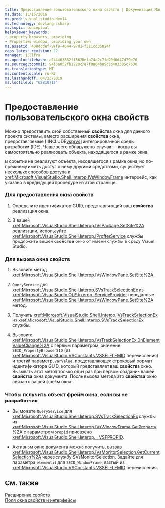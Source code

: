 ```yaml
---
title: Предоставление пользовательского окна свойств | Документация Майкрософт
ms.date: 11/15/2016
ms.prod: visual-studio-dev14
ms.technology: devlang-csharp
ms.topic: conceptual
helpviewer_keywords:
- property browsers, providing
- Properties window, providing your own
ms.assetid: 408dcdef-8ef9-4644-97d2-f311cd35824f
caps.latest.revision: 12
manager: jillfra
ms.openlocfilehash: a244463832ff5620efa74a2c7fd20d6d47d79e76
ms.sourcegitcommit: 94b3a052fb1229c7e7f8804b09c1d403385c7630
ms.translationtype: MT
ms.contentlocale: ru-RU
ms.lasthandoff: 04/23/2019
ms.locfileid: "62810710"
---
```

# <a name="providing-a-custom-properties-window"></a>Предоставление пользовательского окна свойств
Можно предоставить свой собственный **свойства** окна для данного проекта системы, вместо расширения **свойства** окна, предоставляемые [!INCLUDE[vsprvs](../includes/vsprvs-md.md)] интегрированной среды разработки (IDE). Чаще всего обнаружены случай — когда вы самостоятельно реализовать объекта, находящегося в рамке окна.  
  
 В событии не реализуют объекта, находящегося в рамке окна, но по-прежнему иметь доступ к нему другими средствами, существует несколько способов доступа к <xref:Microsoft.VisualStudio.Shell.Interop.IVsWindowFrame> интерфейс, как указано в предыдущей процедуре на этой странице.  
  
### <a name="to-provide-your-properties-window"></a>Для предоставления окна свойств  
  
1. Определите идентификатор GUID, представляющий ваш **свойства** реализация окна.  
  
2. В вашей <xref:Microsoft.VisualStudio.Shell.Interop.IVsPackage.SetSite%2A> реализации, используйте <xref:Microsoft.VisualStudio.Shell.Interop.IProfferService> службы предложить вашей **свойства** окно от имени службы в среду Visual Studio.  
  
### <a name="to-call-your-properties-window"></a>Для вызова окна свойств  
  
1. Вызовите метод <xref:Microsoft.VisualStudio.Shell.Interop.IVsWindowPane.SetSite%2A>.  
  
2. `QueryService` для <xref:Microsoft.VisualStudio.Shell.Interop.SVsTrackSelectionEx> из <xref:Microsoft.VisualStudio.OLE.Interop.IServiceProvider> переданные <xref:Microsoft.VisualStudio.Shell.Interop.IVsWindowPane.SetSite%2A> метод.  
  
3. Получить <xref:Microsoft.VisualStudio.Shell.Interop.IVsTrackSelectionEx> из <xref:Microsoft.VisualStudio.Shell.Interop.SVsTrackSelectionEx> службы.  
  
4. Вызовите <xref:Microsoft.VisualStudio.Shell.Interop.IVsTrackSelectionEx.OnElementValueChange%2A> с первым параметром, значение `SEID_PropertyBrowserSID` (из <xref:Microsoft.VisualStudio.VSConstants.VSSELELEMID> перечисления) и третий параметр, `varValue`, представляющее строковый формат идентификатора GUID, который представляет ваш **свойства** окно. Вызывать этот метод только один раз при первом создании вашей **свойства** окна документа. После вызова метода это **свойства** окно связан с вашей фрейм окна.  
  
### <a name="to-obtain-the-window-frame-object-when-you-are-not-the-implementer"></a>Чтобы получить объект фрейм окна, если вы не разработчик  
  
- Вы можете `QueryService` для <xref:Microsoft.VisualStudio.Shell.Interop.SVsTrackSelectionEx> службы из <xref:Microsoft.VisualStudio.Shell.Interop.IVsWindowFrame.GetProperty%2A> с параметром `propid` присвоено <xref:Microsoft.VisualStudio.Shell.Interop.__VSFPROPID>.  
  
- Активном окне документа можно получить, вызвав <xref:Microsoft.VisualStudio.Shell.Interop.IVsMonitorSelection.GetCurrentSelection%2A> через службу SVsMonitorSelection. Задайте для параметра `elementid` для `SEID_WindowFrame`, взятый из <xref:Microsoft.VisualStudio.VSConstants.VSSELELEMID> перечисления.  
  
## <a name="see-also"></a>См. также  
 [Расширение свойств](../extensibility/internals/extending-properties.md)   
 [Поля окна свойств и интерфейсы](../extensibility/internals/properties-window-fields-and-interfaces.md)